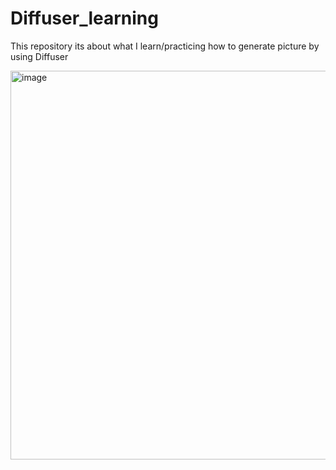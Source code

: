 # Diffuser_learning
This repository its about what I learn/practicing how to generate picture by using Diffuser


<img width="622" alt="image" src="https://github.com/user-attachments/assets/5aa959c8-e161-403d-a9d1-6adb9a1bfa35" />
